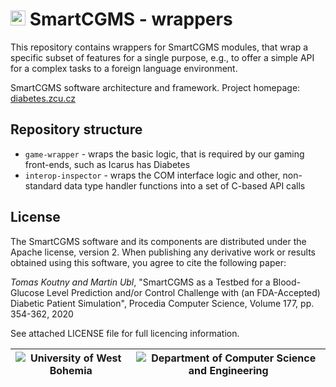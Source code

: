 # <img src="https://diabetes.zcu.cz/img/icon.png" width="24" height="24" /> SmartCGMS - wrappers
This repository contains wrappers for SmartCGMS modules, that wrap a specific subset of features for a single purpose, e.g., to offer a simple API for a complex tasks to a foreign language environment.

SmartCGMS software architecture and framework.
Project homepage: [diabetes.zcu.cz](https://diabetes.zcu.cz/smartcgms)

## Repository structure

- `game-wrapper` - wraps the basic logic, that is required by our gaming front-ends, such as Icarus has Diabetes
- `interop-inspector` - wraps the COM interface logic and other, non-standard data type handler functions into a set of C-based API calls

## License

The SmartCGMS software and its components are distributed under the Apache license, version 2. When publishing any derivative work or results obtained using this software, you agree to cite the following paper:

_Tomas Koutny and Martin Ubl_, "SmartCGMS as a Testbed for a Blood-Glucose Level Prediction and/or Control Challenge with (an FDA-Accepted) Diabetic Patient Simulation", Procedia Computer Science, Volume 177, pp. 354-362, 2020

See attached LICENSE file for full licencing information.

|![University of West Bohemia](https://www.zcu.cz/en/assets/logo.svg)|![Department of Computer Science and Engineering](https://www.kiv.zcu.cz/site/documents/verejne/katedra/dokumenty/dcse-logo-barevne.png)|
|--|--|